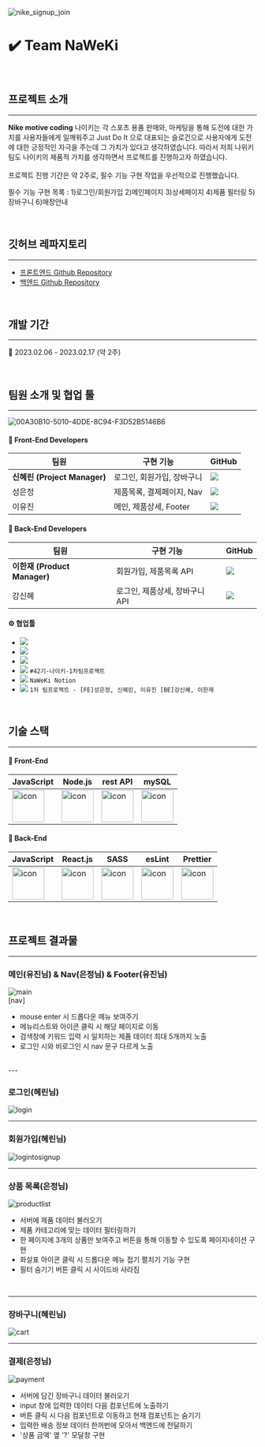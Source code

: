 ![nike_signup_join](https://user-images.githubusercontent.com/84219519/219575120-0058c92e-3555-47a5-bc63-813880821db7.png)

# ✔️ Team NaWeKi

<br/>

## 프로젝트 소개
___
**Nike motive coding**
나이키는 각 스포츠 용품 판매와, 마케팅을 통해 도전에 대한 가치를 사용자들에게 일깨워주고 Just Do It 으로 대표되는 슬로건으로 사용자에게 도전에 대한 긍정적인 자극을 주는데 그 가치가 있다고 생각하였습니다.
따라서 저희 나위키 팀도 나이키의 제품적 가치를 생각하면서 프로젝트를 진행하고자 하였습니다.<br/>
<br/>
프로젝트 진행 기간은 약 2주로, 필수 기능 구현 작업을 우선적으로 진행했습니다.<br/>

필수 기능 구현 목록 :
1)로그인/회원가입
2)메인페이지
3)상세페이지
4)제품 필터링
5)장바구니
6)매장안내

<br/>

## 깃허브 레파지토리
___
* [프론트엔드 Github Repository](https://github.com/wecode-bootcamp-korea/42-1st-Naweki-frontend)
* [백엔드 Github Repository](https://github.com/wecode-bootcamp-korea/42-1st-Naweki-backend)

<br/>

## 개발 기간
---
📆 2023.02.06 - 2023.02.17 (약 2주)

<br/>

## 팀원 소개 및 협업 툴
---
![00A30B10-5010-4DDE-8C94-F3D52B5146B6](https://user-images.githubusercontent.com/84219519/219599794-43f1bddb-4465-4faa-bfd8-649600d2bd5b.JPEG)

#### 👥 Front-End Developers

|팀원|구현 기능|GitHub
|---|---|---|
|**신혜린 (Project Manager)**|로그인, 회원가입, 장바구니|<a href="https://github.com/shinheylynn"><img src="https://img.shields.io/badge/GitHub-181717?style=flat-square&logo=GitHub&logoColor=white&link=https://github.com/shinheylynn"/></a>
|성은정|제품목록, 결제페이지, Nav|<a href="https://github.com/eejungee"><img src="https://img.shields.io/badge/GitHub-181717?style=flat-square&logo=GitHub&logoColor=white&link=https://github.com/eejungee"/></a>|
|이유진|메인, 제품상세, Footer|<a href="https://github.com/yujinni"><img src="https://img.shields.io/badge/GitHub-181717?style=flat-square&logo=GitHub&logoColor=white&link=https://github.com/yujinni"/></a>|


#### 👥 Back-End Developers
|팀원|구현 기능|GitHub
|---|---|---|
|**이한재 (Product Manager)**|회원가입, 제품목록 API|<a href="https://github.com/jayhanjaelee"><img src="https://img.shields.io/badge/GitHub-181717?style=flat-square&logo=GitHub&logoColor=white&link=https://github.com/jayhanjaelee"/></a>|
|강신혜|로그인, 제품상세, 장바구니 API|<a href="https://github.com/ksh0123"><img src="https://img.shields.io/badge/GitHub-181717?style=flat-square&logo=GitHub&logoColor=white&link=https://github.com/ksh0123"/></a>|

#### ⚙️ 협업툴
* <img src="https://img.shields.io/badge/Git-F05032?style=for-the-badge&logo=Git&logoColor=white"/>
* <img src="https://img.shields.io/badge/GitHub-181717?style=for-the-badge&logo=GitHub&logoColor=White"/>
* <img src="https://img.shields.io/badge/VSCode-007ACC?style=for-the-badge&logo=VisualStudioCode&logoColor={로고 색깔}"/>
* <a href="https://wecode-bootcamp.slack.com/archives/C04MT4D7E4V"><img src="https://img.shields.io/badge/Slack-4A154B?style=for-the-badge&logo=Slack&logoColor=white&link=https://wecode-bootcamp.slack.com/archives/C04MT4D7E4V"/></a> `#42기-나이키-1차팀프로젝트`
* <a href="https://www.notion.so/Naweki-32dee3c2fb194c5a8d7bff86338d2e04?pvs=4"><img src="https://img.shields.io/badge/Notion-000000?style=for-the-badge&logo=Notion&logoColor=white&link=https://www.notion.so/Naweki-32dee3c2fb194c5a8d7bff86338d2e04?pvs=4"/></a> `NaWeKi Notion`
* <a href="https://trello.com/b/Kfd8YY1C/1%EC%B0%A8-%ED%8C%80%ED%94%84%EB%A1%9C%EC%A0%9D%ED%8A%B8-fe%EC%84%B1%EC%9D%80%EC%A0%95-%EC%8B%A0%ED%98%9C%EB%A6%B0-%EC%9D%B4%EC%9C%A0%EC%A7%84-be%EA%B0%95%EC%8B%A0%ED%98%9C-%EC%9D%B4%ED%95%9C%EC%9E%AC"><img src="https://img.shields.io/badge/Trello-0052CC?style=for-the-badge&logo=Trello&logoColor=white&link=https://trello.com/b/Kfd8YY1C/1%EC%B0%A8-%ED%8C%80%ED%94%84%EB%A1%9C%EC%A0%9D%ED%8A%B8-fe%EC%84%B1%EC%9D%80%EC%A0%95-%EC%8B%A0%ED%98%9C%EB%A6%B0-%EC%9D%B4%EC%9C%A0%EC%A7%84-be%EA%B0%95%EC%8B%A0%ED%98%9C-%EC%9D%B4%ED%95%9C%EC%9E%AC"/></a> `1차 팀프로젝트 - [FE]성은정, 신혜린, 이유진 [BE]강신혜, 이한재`


<br/>

## 기술 스택
----
#### 📁 Front-End
|JavaScript|Node.js|rest API|mySQL|
|---|---|---|---|
|<div style="display: flex; align-items: flex-start;"><img src="https://techstack-generator.vercel.app/js-icon.svg" alt="icon" width="65" height="65" /></div>|<div style="display: flex; align-items: flex-start;"><img src="https://techstack-generator.vercel.app/nginx-icon.svg" alt="icon" width="65" height="65" /></div>|<div style="display: flex; align-items: flex-start;"><img src="https://techstack-generator.vercel.app/restapi-icon.svg" alt="icon" width="65" height="65" /></div>|<div style="display: flex; align-items: flex-start;"><img src="https://techstack-generator.vercel.app/mysql-icon.svg" alt="icon" width="65" height="65" /></div>|

#### 📁 Back-End
|JavaScript|React.js|SASS|esLint|Prettier|
|---|---|---|---|---|
|<div style="display: flex; align-items: flex-start;"><img src="https://techstack-generator.vercel.app/js-icon.svg" alt="icon" width="65" height="65" /></div>|<div style="display: flex; align-items: flex-start;"><img src="https://techstack-generator.vercel.app/react-icon.svg" alt="icon" width="65" height="65" /></div>|<div style="display: flex; align-items: flex-start;"><img src="https://techstack-generator.vercel.app/sass-icon.svg" alt="icon" width="65" height="65" /></div>|<div style="display: flex; align-items: flex-start;"><img src="https://techstack-generator.vercel.app/eslint-icon.svg" alt="icon" width="65" height="65" /></div>|<div style="display: flex; align-items: flex-start;"><img src="https://techstack-generator.vercel.app/prettier-icon.svg" alt="icon" width="65" height="65" /></div>|

<br/>

## 프로젝트 결과물
---
### 메인(유진님) & Nav(은정님) & Footer(유진님)
![main](https://user-images.githubusercontent.com/84219519/219610952-2940b085-bcfe-417b-8c15-52ca0d763ecd.gif)
<br/>
[nav]
* mouse enter 시 드롭다운 메뉴 보여주기
* 메뉴리스트와 아이콘 클릭 시 해당 페이지로 이동
* 검색창에 키워드 입력 시 일치하는 제품 데이터 최대 5개까지 노출
* 로그인 시와 비로그인 시 nav 문구 다르게 노출
<br/>
---

### 로그인(혜린님)
![login](https://user-images.githubusercontent.com/84219519/219603997-0ccf9f1d-d198-4de8-a141-a5f2a13bc8f3.gif)
<br/>

---

### 회원가입(혜린님)
![logintosignup](https://user-images.githubusercontent.com/84219519/219610868-20f3bb37-52ad-4615-9d90-2f37db55dcad.gif)
<br/>

---

### 상품 목록(은정님)
![productlist](https://user-images.githubusercontent.com/84219519/219604155-77b27b5b-8df3-42df-b837-babef7e08f93.gif)
* 서버에 제품 데이터 불러오기
* 제품 카테고리에 맞는 데이터 필터링하기
* 한 페이지에 3개의 상품만 보여주고 버튼을 통해 이동할 수 있도록 페이지네이션 구현
* 화살표 아이콘 클릭 시 드롭다운 메뉴 접기 펼치기 기능 구현
* 필터 숨기기 버튼 클릭 시 사이드바 사라짐
<br/>

---

### 장바구니(혜린님)
![cart](https://user-images.githubusercontent.com/84219519/219604174-1f74c1fe-2ed3-4e44-b92d-6b5699754092.gif)
<br/>

---

### 결제(은정님)
![payment](https://user-images.githubusercontent.com/84219519/219610213-39078ab4-bb1c-4031-82e1-8b6da556143b.gif)
* 서버에 담긴 장바구니 데이터 불러오기
* input 창에 입력한 데이터 다음 컴포넌트에 노출하기
* 버튼 클릭 시 다음 컴포넌트로 이동하고 현재 컴포넌트는 숨기기
* 입력한 배송 정보 데이터 한꺼번에 모아서 백엔드에 전달하기
* '상품 금액' 옆 '?' 모달창 구현
